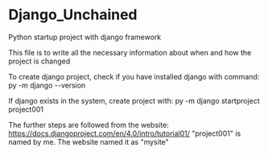 # Django_Unchained
Python startup project with django framework

This file is to write all the necessary information about when and how the project is changed

To create django project, check if you have installed django with command:
    py -m django --version

If django exists in the system, create project with:
    py -m django startproject project001

The further steps are followed from the website: https://docs.djangoproject.com/en/4.0/intro/tutorial01/
    "project001" is named by me. The website named it as "mysite"
